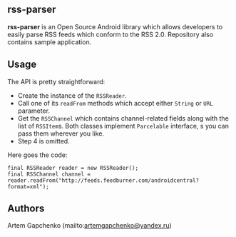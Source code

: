 ## rss-parser

**rss-parser** is an Open Source Android library which allows developers to easily parse RSS feeds which conform to the RSS 2.0.
Repository also contains sample application.

## Usage
The API is pretty straightforward:

* Create the instance of the `RSSReader`.
* Call one of its `readFrom` methods which accept either `String` or `URL` parameter.
* Get the `RSSChannel` which contains channel-related fields along with the list of `RSSItem`s. Both classes implement `Parcelable` interface, s you can pass them wherever you like.
* Step 4 is omitted.

Here goes the code:

    final RSSReader reader = new RSSReader();
    final RSSChannel channel = reader.readFrom("http://feeds.feedburner.com/androidcentral?format=xml");

## Authors

Artem Gapchenko (mailto:artemgapchenko@yandex.ru)